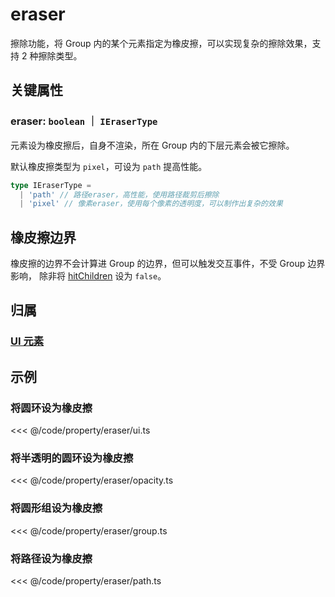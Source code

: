 <script setup>
import Case from '/component/Case.vue'
</script>

# eraser

擦除功能，将 Group 内的某个元素指定为橡皮擦，可以实现复杂的擦除效果，支持 2 种擦除类型。

<case name="Eraser" editor=false></case>

## 关键属性

### eraser: `boolean` ｜ `IEraserType`

元素设为橡皮擦后，自身不渲染，所在 Group 内的下层元素会被它擦除。

默认橡皮擦类型为 `pixel`，可设为 `path` 提高性能。

```ts
type IEraserType =
  | 'path' // 路径eraser，高性能，使用路径裁剪后擦除
  | 'pixel' // 像素eraser，使用每个像素的透明度，可以制作出复杂的效果
```

## 橡皮擦边界

橡皮擦的边界不会计算进 Group 的边界，但可以触发交互事件，不受 Group 边界影响， 除非将 [hitChildren](./hit.md#hitchildren-boolean) 设为 `false`。

## 归属

### [UI 元素](/reference/display/UI.md)

## 示例

<case name="Eraser" index=0 editor=false></case>

### 将圆环设为橡皮擦

<<< @/code/property/eraser/ui.ts

<case name="Eraser" index=1 editor=false></case>

### 将半透明的圆环设为橡皮擦

<<< @/code/property/eraser/opacity.ts

<case name="Eraser" index=2 editor=false></case>

### 将圆形组设为橡皮擦

<<< @/code/property/eraser/group.ts

<case name="Eraser" index=5 editor=false></case>

### 将路径设为橡皮擦

<<< @/code/property/eraser/path.ts

